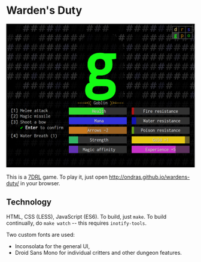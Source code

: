 # Warden's Duty

![Screenshot](wardens-duty.png)

This is a [7DRL](http://7drl.org/) game. To play it, just open http://ondras.github.io/wardens-duty/ in your browser.

## Technology

HTML, CSS (LESS), JavaScript (ES6). To build, just `make`. To build continually, do `make watch` -- this requires `inotify-tools`.

Two custom fonts are used:

 - Inconsolata for the general UI,
 - Droid Sans Mono for individual critters and other dungeon features.
